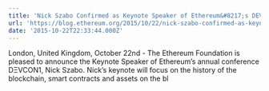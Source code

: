 ```yaml
---
title: 'Nick Szabo Confirmed as Keynote Speaker of Ethereum&#8217;s DEVCON1'
url: 'https://blog.ethereum.org/2015/10/22/nick-szabo-confirmed-as-keynote-speaker-of-ethereums-devcon1/'
date: '2015-10-22T22:33:44.000Z'
---
```

London, United Kingdom, October 22nd - The Ethereum Foundation is pleased to announce the Keynote Speaker of Ethereum’s annual conference DΞVCON1, Nick Szabo. Nick’s keynote will focus on the history of the blockchain, smart contracts and assets on the bl